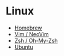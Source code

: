 # Linux
- [Homebrew](iterm_brew)
- [Vim / NeoVim](iterm_vim)
- [Zsh / Oh-My-Zsh](iterm_zsh)
- [Ubuntu](iterm_ubuntu)
